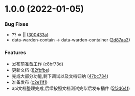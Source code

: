 # 1.0.0 (2022-01-05)


### Bug Fixes

* ?? => || ([300433a](https://github.com/M-cheng-web/web-tracing/commit/300433aa351b7c56f4aee112bfc1602b501295f4))
* data-warden-contain -> data-warden-container ([2d87aa3](https://github.com/M-cheng-web/web-tracing/commit/2d87aa3658e67997f0d3efa590a091fd8f36230d))


### Features

* 发布前准备工作 ([c8bf73d](https://github.com/M-cheng-web/web-tracing/commit/c8bf73d5e4476a4098b4979b85c62e9681625e07))
* 更新文档 ([82fbfbe](https://github.com/M-cheng-web/web-tracing/commit/82fbfbef5084e34a6d4fa2aed4cef1869dde6af5))
* 完成大部分功能,剩下调试以及文档归纳 ([47bc734](https://github.com/M-cheng-web/web-tracing/commit/47bc73407fc9a555625c17326048a0411465fcdb))
* 准备发布 ([c2e11f1](https://github.com/M-cheng-web/web-tracing/commit/c2e11f1a936cc826a5ab69f37fd26f236eb13c99))
* api文档整理完成,后续按照文档测试完毕后发布插件 ([5f3d64f](https://github.com/M-cheng-web/web-tracing/commit/5f3d64f1eed0cdcb8234febe5d57e6883fcd1a9c))



